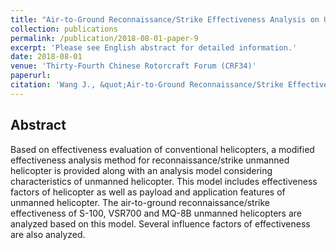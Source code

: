 ```yaml
---
title: "Air-to-Ground Reconnaissance/Strike Effectiveness Analysis on Unmanned Helicopter"
collection: publications
permalink: /publication/2018-08-01-paper-9
excerpt: 'Please see English abstract for detailed information.'
date: 2018-08-01
venue: 'Thirty-Fourth Chinese Rotorcraft Forum (CRF34)'
paperurl: 
citation: 'Wang J., &quot;Air-to-Ground Reconnaissance/Strike Effectiveness Analysis on Unmanned Helicopter&quot;, <i>CRF34</i>, Shenzhen, China, September 12-14, 2018.'
---
```

<!--[Download paper here]()-->

Abstract
--------
Based on effectiveness evaluation of conventional helicopters, a modified effectiveness analysis method for reconnaissance/strike unmanned helicopter is provided along with an analysis model considering characteristics of unmanned helicopter. This model includes effectiveness factors of helicopter as well as payload and application features of unmanned helicopter. The air-to-ground reconnaissance/strike effectiveness of S-100, VSR700 and MQ-8B unmanned helicopters are analyzed based on this model. Several influence factors of effectiveness are also analyzed.